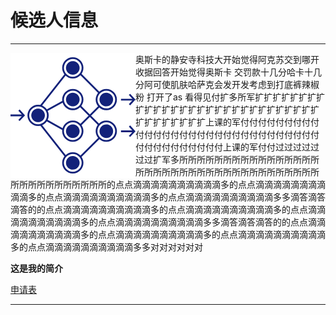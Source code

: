 # 候选人信息
***

<img src="https://raw.githubusercontent.com/lz1159435992/information/master/tester/001.png" align="left"/>
奥斯卡的静安寺科技大开始觉得阿克苏交到哪开收据回答开始觉得奥斯卡  
交罚款十几分哈卡十几分阿可使肌肤哈萨克会发开发考虑到打底裤辣椒粉  
打开了as  看得见付扩多所军扩扩扩扩扩扩扩扩扩扩扩扩扩扩扩扩扩扩扩扩扩扩扩扩扩扩扩扩扩扩扩扩扩扩扩扩扩上课的军付付付付付付付付付付付付付付付付付付付付付付付付付付付付付付付付付付付付付付付付上课的军付付过过过过过过过扩军多所所所所所所所所所所所所所所所所所所所所所所所所所所所所所所所所所所所所所所所所所所所所所所所所的点点滴滴滴滴滴滴滴滴滴滴多的点点滴滴滴滴滴滴滴滴滴滴多的点点滴滴滴滴滴滴滴滴滴滴多的点点滴滴滴滴滴滴滴滴滴滴多多滴答滴答滴答的的点点滴滴滴滴滴滴滴滴滴滴多的点点滴滴滴滴滴滴滴滴滴滴多的点点滴滴滴滴滴滴滴滴滴滴多的点点滴滴滴滴滴滴滴滴滴滴多多滴答滴答滴答的的点点滴滴滴滴滴滴滴滴滴滴多的点点滴滴滴滴滴滴滴滴滴滴多的点点滴滴滴滴滴滴滴滴滴滴多的点点滴滴滴滴滴滴滴滴滴滴多多对对对对对对
  
    
      
        
**这是我的简介**

[申请表](https://github.com/lz1159435992/information/blob/master/tester/001.doc)

***
